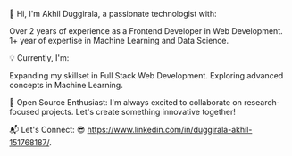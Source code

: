 
👋 Hi, I'm Akhil Duggirala, a passionate technologist with:

Over 2 years of experience as a Frontend Developer in Web Development.
1+ year of expertise in Machine Learning and Data Science.

💡 Currently, I'm:

Expanding my skillset in Full Stack Web Development.
Exploring advanced concepts in Machine Learning.

🌟 Open Source Enthusiast: I'm always excited to collaborate on research-focused projects. Let's create something innovative together!

📬 Let's Connect: 😎 https://www.linkedin.com/in/duggirala-akhil-151768187/.

<!---
AKHIL-882/AKHIL-882 is a ✨ special ✨ repository because its `README.md` (this file) appears on your GitHub profile.
You can click the Preview link to take a look at your changes.
--->
